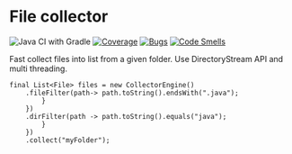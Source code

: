 # File collector
![Java CI with Gradle](https://github.com/tokazio/filecollector/workflows/Java%20CI%20with%20Gradle/badge.svg)
[![Coverage](https://sonarcloud.io/api/project_badges/measure?project=tokazio_filecollector&metric=coverage)](https://sonarcloud.io/dashboard?id=tokazio_filecollector)
[![Bugs](https://sonarcloud.io/api/project_badges/measure?project=tokazio_filecollector&metric=bugs)](https://sonarcloud.io/dashboard?id=tokazio_filecollector)
[![Code Smells](https://sonarcloud.io/api/project_badges/measure?project=tokazio_filecollector&metric=code_smells)](https://sonarcloud.io/dashboard?id=tokazio_filecollector)

Fast collect files into list from a given folder.
Use DirectoryStream API and multi threading.

```
final List<File> files = new CollectorEngine()
    .fileFilter(path-> path.toString().endsWith(".java");
        }
    })
    .dirFilter(path -> path.toString().equals("java");
        }
    })
    .collect("myFolder");
```
